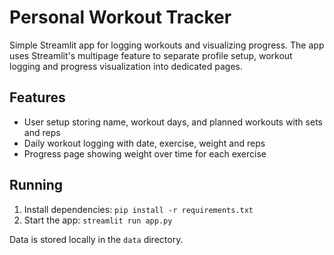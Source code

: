 # Personal Workout Tracker

Simple Streamlit app for logging workouts and visualizing progress. The app uses
Streamlit's multipage feature to separate profile setup, workout logging and
progress visualization into dedicated pages.

## Features

- User setup storing name, workout days, and planned workouts with sets and reps
- Daily workout logging with date, exercise, weight and reps
- Progress page showing weight over time for each exercise

## Running
1. Install dependencies: `pip install -r requirements.txt`
2. Start the app: `streamlit run app.py`

Data is stored locally in the `data` directory.
